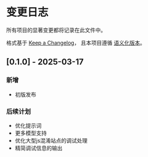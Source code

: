 # 变更日志

所有项目的显著变更都将记录在此文件中。

格式基于 [Keep a Changelog](https://keepachangelog.com/zh-CN/1.0.0/)，
且本项目遵循 [语义化版本](https://semver.org/lang/zh-CN/)。

## [0.1.0] - 2025-03-17

### 新增
- 初版发布

### 后续计划
- 优化提示词
- 更多模型支持
- 优化大型js混淆站点的调试处理
- 精简调试信息的输出